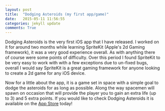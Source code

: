 ```yaml
---
layout: post
title:  "Dodging Asteroids (my first app/game)"
date:   2015-05-11 11:56:55
categories: jekyll update
comments: True
---
```


Dodging Asteroids is the very first iOS app that I have released. I worked on it for around two months while learning SpriteKit (Apple's 2d Gaming framework), it was a very good experience overall. As with anything there of course were some points of difficulty. Over this period I found SpriteKit to be very easy to work with with a few exceptions due to un-fixed bugs, overall I would say SpriteKit is a great gaming framework for anyone looking to create a 2d game for any iOS device. 

Now for a little about the app, it is a game set in space with a simple goal to dodge the asteroids for as long as possible. Along the way spacemen will spawn on occasion that will provide the player you to gain an extra life (up to 3) and 5 extra points. If you would like to check Dodging Asteroids it is available on the [App Store](https://itunes.apple.com/us/app/dodging-asteriods/id969815744?mt=8) today!
